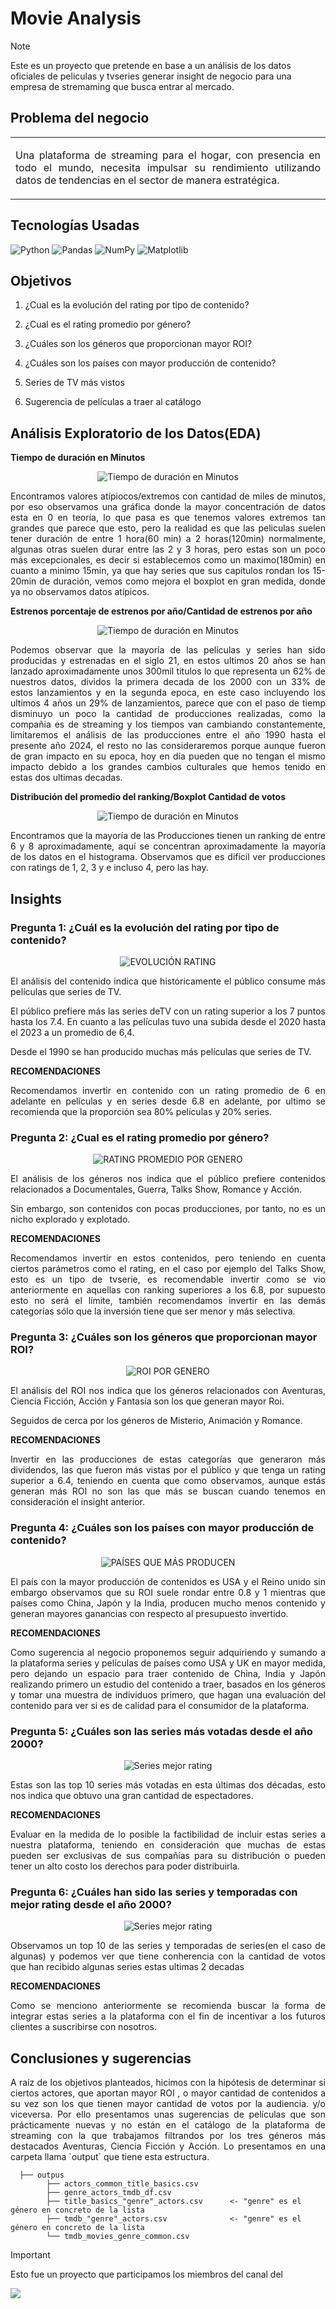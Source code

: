 <h1>Movie Analysis</h1>

> [!NOTE]
> Este es un proyecto que pretende en base a un análisis de los datos oficiales de peliculas y tvseries generar insight de negocio para una empresa de stremaming que busca entrar al mercado. <br>

<h2>Problema del negocio</h2>

<table><tr><td> 
<p align="justify">Una plataforma de streaming para el hogar, con presencia en todo el mundo, necesita impulsar su rendimiento utilizando datos de tendencias en el sector de manera estratégica. </p>
</td></tr></table>

<h2>Tecnologías Usadas</h2>

![Python](https://img.shields.io/badge/python-3670A0?style=for-the-badge&logo=python&logoColor=ffdd54) ![Pandas](https://img.shields.io/badge/pandas-%23150458.svg?style=for-the-badge&logo=pandas&logoColor=white) ![NumPy](https://img.shields.io/badge/numpy-%23013243.svg?style=for-the-badge&logo=numpy&logoColor=white) ![Matplotlib](https://img.shields.io/badge/Matplotlib-%23ffffff.svg?style=for-the-badge&logo=Matplotlib&logoColor=black) 

<h2>Objetivos</h2>
  
  1. <p align="justify"> ¿Cual es la evolución del rating por tipo de contenido? </p>
  2. <p align="justify"> ¿Cual es el rating promedio por género? </p>
  3. <p align="justify"> ¿Cuáles son los géneros que proporcionan mayor ROI? </p>
  4. <p align="justify"> ¿Cuáles son los países con mayor producción de contenido? </p>
  5. <p align="justify"> Series de TV más vistos </p>
  6. <p align="justify"> Sugerencia de películas a traer al catálogo </p>

<h2> Análisis Exploratorio de los Datos(EDA) </h2>

**Tiempo de duración en Minutos**

<p align="center">
  <img src="https://github.com/Marioarellano21/Movie_Analysis/assets/146877817/87e9907a-a511-45c0-9c49-42712f5baa54" alt="Tiempo de duración en Minutos" />
</p>

<p align="justify"> Encontramos valores atípiocos/extremos con cantidad de miles de minutos, por eso observamos una gráfica donde la mayor concentración de datos esta en 0 en teoría, lo que pasa es que tenemos valores extremos tan grandes que parece que esto, pero la realidad es que las peliculas suelen tener duración de entre 1 hora(60 min) a 2 horas(120min) normalmente, algunas otras suelen durar entre las 2 y 3 horas, pero estas son un poco más excepcionales, es decir si establecemos como un maximo(180min) en cuanto a minimo 15min, ya que hay series que sus capitulos rondan los 15-20min de duración, vemos como mejora el boxplot en gran medida, donde ya no observamos datos atípicos.</p>

**Estrenos porcentaje de estrenos por año/Cantidad de estrenos por año**

<p align="center">
  <img src="https://github.com/Marioarellano21/Movie_Analysis/assets/146877817/f331cb0d-923c-4ca9-88ea-f2ff64914def" alt="Tiempo de duración en Minutos" />
</p>

<p align="justify"> Podemos observar que la mayoría de las películas y series han sido producidas y estrenadas en el siglo 21, en estos ultimos 20 años se han lanzado aproximadamente unos 300mil titulos lo que representa un 62% de nuestros datos, dividos la primera decada de los 2000 con un 33% de estos lanzamientos y en la segunda epoca, en este caso incluyendo los ultimos 4 años un 29% de lanzamientos, parece que con el paso de tiemp disminuyo un poco la cantidad de producciones realizadas, como la compañia es de streaming y los tiempos van cambiando constantemente, limitaremos el análisis de las producciones entre el año 1990 hasta el presente año 2024, el resto no las consideraremos porque aunque fueron de gran impacto en su epoca, hoy en día pueden que no tengan el mismo impacto debido a los grandes cambios culturales que hemos tenido en estas dos ultimas decadas.</p>

**Distribución del promedio del ranking/Boxplot Cantidad de votos**

<p align="center">
  <img src="https://github.com/Marioarellano21/Movie_Analysis/assets/146877817/d7e1d60d-e202-421f-8dd9-6fe553536004" alt="Tiempo de duración en Minutos" />
</p>

<p align="justify"> Encontramos que la mayoría de las Producciones tienen un ranking de entre 6 y 8 aproximadamente, aquí se concentran aproximadamente la mayoría de los datos en el histograma. Observamos que es difícil ver producciones con ratings de 1, 2, 3 y e incluso 4, pero las hay.</p>

<h2>Insights</h2>

<h3>Pregunta 1: ¿Cuál es la evolución del rating por tipo de contenido?</h3>

<p align="center">
  <img src="https://github.com/Marioarellano21/Movie_Analysis/assets/146877817/14672613-7382-4201-862d-96442b75fff6" alt="EVOLUCIÓN RATING" />
</p>

<p align="justify"> El análisis del contenido indica que históricamente el público consume más películas que series de TV.</p>
  
<p align="justify">El público prefiere más las series deTV con un rating superior a los 7 puntos hasta los 7.4. En cuanto a las películas tuvo una subida desde el 2020 hasta el 2023 a un promedio de 6,4.</p>

<p align="justify">Desde el 1990 se han producido muchas más películas que series de TV.</p>

**RECOMENDACIONES**

<p align="justify">Recomendamos invertir en contenido con un rating promedio de 6 en adelante en películas y en series desde 6.8 en adelante, por ultimo se recomienda que la proporción sea 80% películas y 20% series.</p>

<h3>Pregunta 2: ¿Cual es el rating promedio por género?</h3>
<p align="center">
  <img src="https://github.com/Marioarellano21/Movie_Analysis/assets/146877817/433790e5-be65-437c-bcea-8ac177e9f062" alt="RATING PROMEDIO POR GENERO" />
</p>

<p align="justify"> El análisis de los géneros nos indica que el público prefiere contenidos relacionados a Documentales, Guerra, Talks Show, Romance y Acción.</p>
  
<p align="justify">Sin embargo, son contenidos con pocas producciones, por tanto, no es un nicho explorado y explotado.</p>

**RECOMENDACIONES**

<p align="justify">Recomendamos invertir en estos contenidos, pero teniendo en cuenta ciertos parámetros como el rating, en el caso por ejemplo del Talks Show, esto es un tipo de tvserie, es recomendable invertir como se vio anteriormente en aquellas con ranking superiores a los 6.8, por supuesto esto no será el límite, también recomendamos invertir en las demás categorías sólo que la inversión tiene que ser menor y más selectiva.</p>

<h3>Pregunta 3:  ¿Cuáles son los géneros que proporcionan mayor ROI?</h3>
<p align="center">
  <img src="https://github.com/Marioarellano21/Movie_Analysis/assets/146877817/98cb6322-7c16-4eff-a960-40ddb86c577b" alt="ROI POR GENERO" />
</p>

<p align="justify"> El análisis del ROI nos indica que los géneros relacionados con Aventuras, Ciencia Ficción, Acción y Fantasía son los que generan mayor Roi.</p>
  
<p align="justify">Seguidos de cerca por los géneros de Misterio, Animación y Romance.</p>

**RECOMENDACIONES**

<p align="justify">Invertir en las producciones de estas categorías que generaron más dividendos, las que fueron más vistas por el público y que tenga un rating superior a 6.4, teniendo en cuenta que como observamos, aunque estás generan más ROI no son las que más se buscan cuando tenemos en consideración el insight anterior.</p>

<h3>Pregunta 4:   ¿Cuáles son los países con mayor producción de contenido?</h3>
<p align="center">
  <img src="https://github.com/Marioarellano21/Movie_Analysis/assets/146877817/4dafeb05-dbfe-4517-b74a-4f8645f54140" alt="PAÍSES QUE MÁS PRODUCEN" />
</p>

<p align="justify"> El país con la mayor producción de contenidos es USA y el Reino unido sin embargo observamos que su ROI suele rondar entre 0.8 y 1 mientras que países como China, Japón y la India, producen mucho menos contenido y generan mayores ganancias con respecto al presupuesto invertido.</p>

**RECOMENDACIONES**

<p align="justify">Como sugerencia al negocio proponemos seguir adquiriendo y sumando a la plataforma series y películas de países como USA y UK en mayor medida, pero dejando un espacio para traer contenido de China, India y Japón realizando primero un estudio del contenido a traer, basados en los géneros y tomar una muestra de individuos primero, que hagan una evaluación del contenido para ver si es de calidad para el consumidor de la plataforma.</p>

<h3>Pregunta 5:   ¿Cuáles son las series más votadas desde el año 2000?</h3>
<p align="center">
  <img src="https://github.com/luceldasilva/Movie_Analysis/assets/146877817/6c29480a-f73e-4a98-a470-2c0b00eaef02" alt="Series mejor rating" />
</p>

<p align="justify">Estas son las top 10 series más votadas en esta últimas dos décadas, esto nos indica que obtuvo una gran cantidad de espectadores.</p>

**RECOMENDACIONES**

<p align="justify">Evaluar en la medida de lo posible la factibilidad de incluir estas series a nuestra plataforma, teniendo en consideración que muchas de estas pueden ser exclusivas de sus compañías para su distribución o pueden tener un alto costo los derechos para poder distribuirla.</p>

<h3>Pregunta 6:   ¿Cuáles han sido las series y temporadas con mejor rating desde el año 2000?</h3>
<p align="center">
  <img src="https://github.com/luceldasilva/Movie_Analysis/assets/146877817/a9fa8e78-1642-4c79-a9a1-cff3f427a59f" alt="Series mejor rating" />
</p>

<p align="justify"> Observamos un top 10 de las series y temporadas de series(en el caso de algunas) y podemos ver que tiene conherencia con la cantidad de votos que han recibido algunas series estas ultimas 2 decadas</p>

**RECOMENDACIONES**

<p align="justify">Como se menciono anteriormente se recomienda buscar la forma de integrar estas series a la plataforma con el fin de incentivar a los futuros clientes a suscribirse con nosotros.</p>


<h2> Conclusiones y sugerencias</h2>
<p align="justify"> A raíz de los objetivos planteados, hicimos con la hipótesis de determinar si ciertos actores, que aportan mayor ROI , o mayor cantidad de contenidos a su vez son los que tienen mayor cantidad de votos por la audiencia. y/o viceversa. Por ello presentamos unas sugerencias de películas que son prácticamente nuevas y no están en el catálogo de la plataforma de streaming con la que trabajamos filtrandos por los tres géneros más destacados Aventuras, Ciencia Ficción y Acción. Lo presentamos en una carpeta llama `output` que tiene esta estructura.</p>

```
  ├── outpus
      	├── actors_common_title_basics.csv
      	├── genre_actors_tmdb_df.csv
      	├── title_basics_"genre"_actors.csv      <- "genre" es el género en concreto de la lista
        ├── tmdb_"genre"_actors.csv              <- "genre" es el género en concreto de la lista
        └── tmdb_movies_genre_common.csv
```

> [!IMPORTANT]
> Esto fue un proyecto que participamos los miembros del canal del
> 
>[![](https://img.shields.io/youtube/channel/subscribers/UCuerQOTskuNkddcT738357g?style=for-the-badge&logo=youtube&label=Bootcamp%20Xperience)](https://www.youtube.com/@BootcampXperience)
